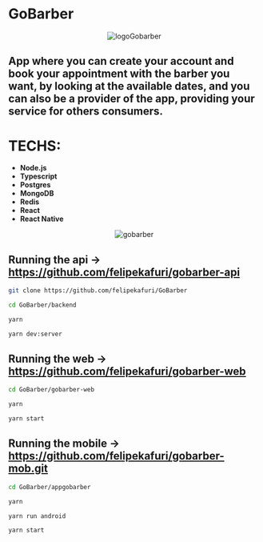# GoBarber

<div align="center">
  
  ![logoGobarber](https://user-images.githubusercontent.com/45128599/92819885-a9107880-f39f-11ea-8c35-2cdf0416c7fe.png)
</div>

## App where you can create your account and book your appointment with the barber you want, by looking at the available dates, and you can also be a provider of the app, providing your service for others consumers.


# TECHS:
- **Node.js**
- **Typescript**
- **Postgres**
- **MongoDB**
- **Redis**
- **React**
- **React Native**

<div align="center">
  
![gobarber](https://user-images.githubusercontent.com/45128599/92819784-9007c780-f39f-11ea-9f29-f68c03903006.png)
</div>


## Running the api -> https://github.com/felipekafuri/gobarber-api

```bash
git clone https://github.com/felipekafuri/GoBarber
```
```bash
cd GoBarber/backend
```

```bash
yarn
```

```bash
yarn dev:server
```


## Running the web -> https://github.com/felipekafuri/gobarber-web
```bash
cd GoBarber/gobarber-web
```

```bash
yarn
```

```bash
yarn start
```


## Running the mobile -> https://github.com/felipekafuri/gobarber-mob.git
```bash
cd GoBarber/appgobarber
```

```bash
yarn
```

```bash
yarn run android
```

```bash
yarn start
```

